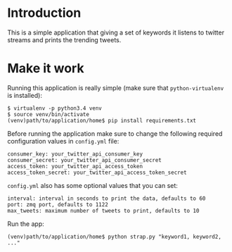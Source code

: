 # Introduction
This is a simple application that giving a set of keywords it listens to twitter streams and prints the trending tweets.

# Make it work
Running this application is really simple (make sure that `python-virtualenv` is installed):
```
$ virtualenv -p python3.4 venv
$ source venv/bin/activate
(venv)path/to/application/home$ pip install requirements.txt
```
Before running the application make sure to change the following required configuration values in `config.yml` file:
```
consumer_key: your_twitter_api_consumer_key
consumer_secret: your_twitter_api_consumer_secret
access_token: your_twitter_api_access_token
access_token_secret: your_twitter_api_access_token_secret
```
`config.yml` also has some optional values that you can set:
```
interval: interval in seconds to print the data, defaults to 60
port: zmq port, defaults to 1122
max_tweets: maximum number of tweets to print, defaults to 10
```
Run the app:
```
(venv)path/to/application/home$ python strap.py "keyword1, keyword2, ..."
```